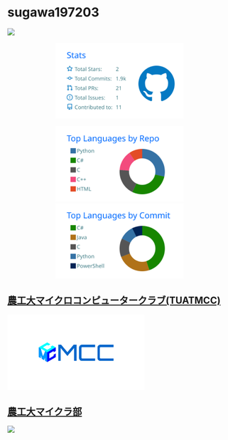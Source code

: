 # sugawa197203

![]([https://typograssy.deno.dev/api?text=%E3%81%8A%E3%82%8C%E3%81%AFSUGAWA%E3%81%A0!%20%20](https://typograssy.deno.dev/api?text=%E3%81%8A%E3%82%8C%E3%81%AFSUGAWA%E3%81%A0!%20%20&comment=))

<p align="center">
  <img height="170" src="https://raw.githubusercontent.com/sugawa197203/sugawa197203/master/profile-summary-card-output/transparent/3-stats.svg">
</p>

<p align="center">
  <img height="170" src="https://raw.githubusercontent.com/sugawa197203/sugawa197203/master/profile-summary-card-output/transparent/1-repos-per-language.svg">
  <img height="170" src="https://raw.githubusercontent.com/sugawa197203/sugawa197203/master/profile-summary-card-output/transparent/2-most-commit-language.svg">
</p>

## [農工大マイクロコンピュータークラブ(TUATMCC)](https://tuatmcc.com)

<p align="left">
  <img height="170" src="https://raw.githubusercontent.com/tuatmcc/icons/main/wordmark-logo%401960x1080.svg">
</p>

## [農工大マイクラ部](https://tuatmc.github.io)

<p align="left">
  <img height="170" src="https://avatars.githubusercontent.com/u/110475723">
</p>
